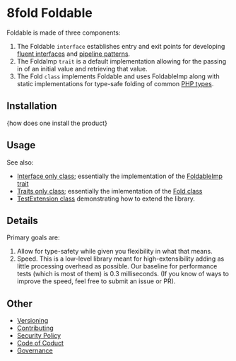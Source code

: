 # 8fold Foldable

Foldable is made of three components:

1. The Foldable `interface` establishes entry and exit points for developing [fluent interfaces](https://martinfowler.com/bliki/FluentInterface.html) and [pipeline patterns](https://en.wikipedia.org/wiki/Pipeline_(software)).
2. The FoldaImp `trait` is a default implementation allowing for the passing in of an initial value and retrieving that value.
3. The Fold `class` implements Foldable and uses FoldableImp along with static implementations for type-safe folding of common [PHP types](https://www.php.net/manual/en/language.types.intro.php).

## Installation

{how does one install the product}

## Usage

See also:

- [Interface only class](https://github.com/8fold/php-foldable/blob/master/tests/TestClasses/TestInterfaceOnly.php); essentially the implementation of the [FoldableImp trait](https://github.com/8fold/php-foldable/blob/master/src/FoldableImp.php)
- [Traits only class](https://github.com/8fold/php-foldable/blob/master/tests/TestClasses/TestTraitOnly.php); essentially the imlementation of the [Fold class](https://github.com/8fold/php-foldable/blob/master/src/Fold.php)
- [TestExtension class](https://github.com/8fold/php-foldable/blob/master/tests/TestClasses/TestExtension.php) demonstrating how to extend the library.

## Details

Primary goals are:

1. Allow for type-safety while given you flexibility in what that means.
2. Speed. This is a low-level library meant for high-extensibility adding as little processing overhead as possible. Our baseline for performance tests (which is most of them) is 0.3 milliseconds. (If you know of ways to improve the speed, feel free to submit an issue or PR).

## Other

- [Versioning](https://github.com/8fold/php-foldable/blob/master/.github/VERSIONING.md)
- [Contributing](https://github.com/8fold/php-foldable/blob/master/.github/CONTRIBUTING.md)
- [Security Policy](https://github.com/8fold/php-foldable/blob/master/.github/SECURITY.md)
- [Code of Coduct](https://github.com/8fold/php-foldable/blob/master/.github/CODE_OF_CONDUCT.md)
- [Governance](https://github.com/8fold/php-foldable/blob/master/.github/GOVERNANCE.md)
